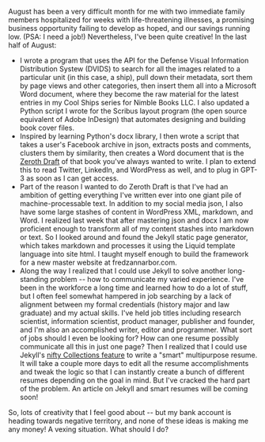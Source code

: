 August has been a very difficult month for me with two immediate family members hospitalized for weeks with life-threatening illnesses, a promising business opportunity failing to develop as hoped, and our savings running low. (PSA: I need a job!) Nevertheless, I've been quite creative! In the last half of August:
- I wrote a program that uses the API for the Defense Visual Information Distribution Systew (DVIDS) to search for all the images related to a particular unit (in this case, a ship), pull down their metadata, sort them by page views and other categories, then insert them all into a Microsoft Word document, where they become the raw material for the latest entries in my Cool Ships series for Nimble Books LLC.  I also updated a Python script I wrote for the Scribus layout program (the open source equivalent of Adobe InDesign) that automates designing and building book cover files.
- Inspired by learning Python's docx library, I then wrote a script that takes a user's Facebook archive in json, extracts posts and comments, clusters them by similarity, then creates a Word document that is the [Zeroth Draft](http://www.zerothdraft.com) of that book you've always wanted to write.  I plan to extend this to read Twitter, LinkedIn, and WordPress as well, and to plug in GPT-3 as soon as I can get access.
- Part of the reason I wanted to do Zeroth Draft is that I've had an ambition of getting everything I've written ever into one giant pile of machine-processable text. In addition to my social media json, I also have some large stashes of content in WordPress XML, markdown, and Word. I realized last week that after mastering json and docx I am now proficient enough to transform all of my content stashes into markdown or text. So I looked around and found the Jekyll static page generator, which takes markdown and processes it using the Liquid template language into site html.  I taught myself enough to build the framework for a new master website at fredzannarbor.com.
- Along the way I realized that I could use Jekyll to solve another long-standing problem -- how to communicate my varied experience.  I've been in the workforce a long time and learned how to do a lot of stuff, but I often feel somewhat hampered in job searching by a lack of alignment between my formal credentials (history major and law graduate) and my actual skills.  I've held job titles including research scientist, information scientist, product manager, publisher and founder, and I'm also an accomplished writer, editor and programmer. What sort of jobs should I even be looking for?  How can one resume possibly communicate all this in just one page?  Then I realized that I could use Jekyll's [nifty Collections feature](https://jekyllrb.com/docs/collections/) to write a "smart" multipurpose resume.  It will take a couple more days to edit all the resume accomplishments and tweak the logic so that I can instantly create a bunch of different resumes depending on the goal in mind.  But I've cracked the hard part of the problem.  An article on Jekyll and smart resumes will be coming soon!

So, lots of creativity that I feel good about -- but my bank account is heading towards negative territory, and none of these ideas is making me any money!  A vexing situation.  What should I do?